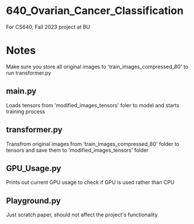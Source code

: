 # 640_Ovarian_Cancer_Classification
For CS640, Fall 2023 project at BU

# Notes
Make sure you store all original images to 'train_images_compressed_80' to run transformer.py
## main.py
Loads tensors from 'modified_images_tensors' foler to model and starts training process
## transformer.py
Transfrom original images from 'train_images_compressed_80' folder to tensors and save them to 'modified_images_tensors' folder
## GPU_Usage.py
Prints out current GPU usage to check if GPU is used rather than CPU
## Playground.py
Just scratch paper, should not affect the project's functionality
